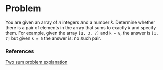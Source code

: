# Problem

You are given an array of _n_ integers and a number _k_. Determine whether there
is a pair of elements in the array that sums to exactly _k_ and specify them.
For example, given the array `[1, 3, 7]` and `k = 8`, the answer is `[1, 7]` but
given `k = 6` the answer is: no such pair.

### References

[Two sum problem explanation](https://web.stanford.edu/class/cs9/sample_probs/TwoSum.pdf)
